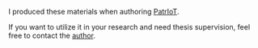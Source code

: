 I produced these materials when authoring [PatrIoT](https://link.springer.com/article/10.1007/s10207-022-00633-3).

If you want to utilize it in your research and need thesis supervision, feel free to contact the [author](https://www.kth.se/profile/emsuren/). 
